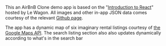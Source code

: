 This an AirBnB Clone demo app is based on the "[Introduction to React](https://www.youtube.com/watch?v=_ZTT9kw3PIE)" hosted by Le Wagon. All images and other in-app JSON data comes courtesy of the relevant [Github page](https://github.com/lewagon/flats-boilerplate).

The app has a dynamic map of six imaginary rental listings courtesy of [the Google Maps API](https://github.com/google-map-react/google-map-react). The search listing section also also updates dynamically according to what's in the search bar
